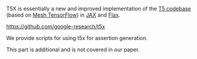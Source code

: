 T5X is essentially a new and improved implementation of the [T5 codebase](https://github.com/google-research/text-to-text-transfer-transformer) (based on [Mesh TensorFlow](https://github.com/tensorflow/mesh)) in [JAX](https://github.com/google/jax) and [Flax](https://github.com/google/flax).

https://github.com/google-research/t5x

We provide scripts for using t5x for assertion generation.

This part is additional and is not covered in our paper.
